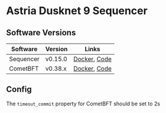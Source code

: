 # Astria Dusknet 9 Sequencer

## Software Versions

|  Software  | Version | Links |
|------------|---------|-------|
| Sequencer  | v0.15.0  | [Docker](http://ghcr.io/astriaorg/sequencer:0.15.0--sequencer), [Code](https://github.com/astriaorg/astria/tree/sequencer-v0.15.0/crates/astria-sequencer) |
| CometBFT   | v0.38.x | [Docker](http://docker.io/cometbft/cometbft:v0.38.x), [Code](https://github.com/cometbft/cometbft/tree/v0.38.x) |


## Config

The `timeout_commit` property for CometBFT should be set to 2s
